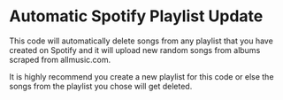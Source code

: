# Automatic Spotify Playlist Update
This code will automatically delete songs from any playlist that you have created on Spotify and it will upload new random songs from albums scraped from allmusic.com.

It is highly recommend you create a new playlist for this code or else the songs from the playlist you chose will get deleted.
